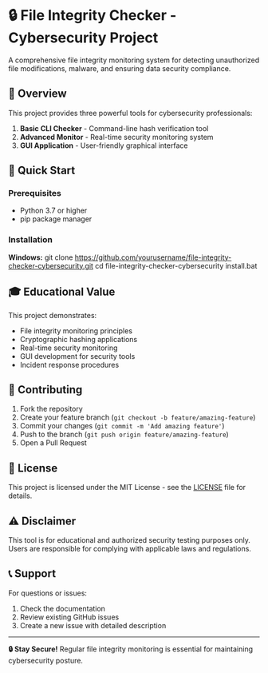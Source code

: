 # 🔒 File Integrity Checker - Cybersecurity Project

A comprehensive file integrity monitoring system for detecting unauthorized file modifications, malware, and ensuring data security compliance.

## 🎯 Overview

This project provides three powerful tools for cybersecurity professionals:

1. **Basic CLI Checker** - Command-line hash verification tool
2. **Advanced Monitor** - Real-time security monitoring system  
3. **GUI Application** - User-friendly graphical interface

## 🚀 Quick Start

### Prerequisites
- Python 3.7 or higher
- pip package manager

### Installation

**Windows:**
git clone https://github.com/yourusername/file-integrity-checker-cybersecurity.git
cd file-integrity-checker-cybersecurity
install.bat


## 🎓 Educational Value

This project demonstrates:
- File integrity monitoring principles
- Cryptographic hashing applications
- Real-time security monitoring
- GUI development for security tools
- Incident response procedures

## 🤝 Contributing

1. Fork the repository
2. Create your feature branch (`git checkout -b feature/amazing-feature`)
3. Commit your changes (`git commit -m 'Add amazing feature'`)
4. Push to the branch (`git push origin feature/amazing-feature`)
5. Open a Pull Request

## 📄 License

This project is licensed under the MIT License - see the [LICENSE](LICENSE) file for details.

## ⚠️ Disclaimer

This tool is for educational and authorized security testing purposes only. Users are responsible for complying with applicable laws and regulations.

## 📞 Support

For questions or issues:
1. Check the documentation
2. Review existing GitHub issues
3. Create a new issue with detailed description

---

**🔒 Stay Secure!** Regular file integrity monitoring is essential for maintaining cybersecurity posture.
